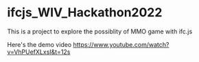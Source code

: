 # ifcjs_WIV_Hackathon2022

This is a project to explore the possiblity of MMO game with ifc.js

Here's the demo video
https://www.youtube.com/watch?v=VhPUefXLxsI&t=12s
